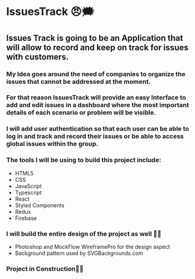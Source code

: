 # IssuesTrack 😠🗯

## Issues Track is going to be an Application that will allow to record and keep on track for issues with customers.

### My Idea goes around the need of companies to organize the issues that cannot be addressed at the moment.

### For that reason IssuesTrack will provide an easy Interface to add and edit issues in a dashboard where the most important details of each scenario or problem will be visible.

### I will add user authentication so that each user can be able to log in and track and record their issues or be able to access global issues within the group.

### The tools I will be using to build this project include:

- HTML5
- CSS  
- JavaScript
- Typescript
- React
- Styled Components
- Redux
- Firebase

### I will build the entire design of the project as well 👨‍💻

- Photoshop and MockFlow WireframePro for the design aspect
- Background pattern used by SVGBackgrounds.com



### Project in Construction👷‍♂️
